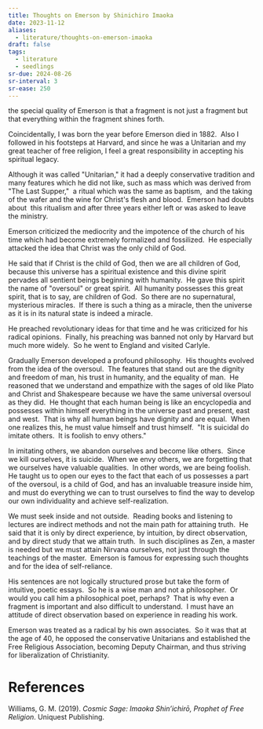 ```yaml
---
title: Thoughts on Emerson by Shinichiro Imaoka
date: 2023-11-12
aliases:
  - literature/thoughts-on-emerson-imaoka
draft: false
tags:
  - literature
  - seedlings
sr-due: 2024-08-26
sr-interval: 3
sr-ease: 250
---
```

the special quality of Emerson is that a fragment is not just a fragment but that everything within the fragment shines forth.

Coincidentally, I was born the year before Emerson died in 1882.  Also I followed in his footsteps at Harvard, and since he was a Unitarian and my great teacher of free religion, I feel a great responsibility in accepting his spiritual legacy.

Although it was called "Unitarian," it had a deeply conservative tradition and many features which he did not like, such as mass which was derived from "The Last Supper,"  a ritual which was the same as baptism,  and the taking of the wafer and the wine for Christ's flesh and blood.  Emerson had doubts about  this ritualism and after three years either left or was asked to leave the ministry.

Emerson criticized the mediocrity and the impotence of the church of his time which had become extremely formalized and fossilized.  He especially attacked the idea that Christ was the only child of God.

He said that if Christ is the child of God, then we are all children of God, because this universe has a spiritual existence and this divine spirit pervades all sentient beings beginning with humanity.  He gave this spirit the name of "oversoul" or great spirit.  All humanity possesses this great spirit, that is to say, are children of God.  So there are no supernatural, mysterious miracles.  If there is such a thing as a miracle, then the universe as it is in its natural state is indeed a miracle.

He preached revolutionary ideas for that time and he was criticized for his radical opinions.  Finally, his preaching was banned not only by Harvard but much more widely.  So he went to England and visited Carlyle.

Gradually Emerson developed a profound philosophy.  His thoughts evolved from the idea of the oversoul.  The features that stand out are the dignity and freedom of man, his trust in humanity, and the equality of man.  He reasoned that we understand and empathize with the sages of old like Plato and Christ and Shakespeare because we have the same universal oversoul as they did.  He thought that each human being is like an encyclopedia and possesses within himself everything in the universe past and present, east and west.  That is why all human beings have dignity and are equal.  When one realizes this, he must value himself and trust himself.  "It is suicidal do imitate others.  It is foolish to envy others."

In imitating others, we abandon ourselves and become like others.  Since we kill ourselves, it is suicide.  When we envy others, we are forgetting that we ourselves have valuable qualities.  In other words, we are being foolish.  He taught us to open our eyes to the fact that each of us possesses a part of the oversoul, is a child of God, and has an invaluable treasure inside him, and must do everything we can to trust ourselves to find the way to develop our own individuality and achieve self-realization.

We must seek inside and not outside.  Reading books and listening to lectures are indirect methods and not the main path for attaining truth.  He said that it is only by direct experience, by intuition, by direct observation, and by direct study that we attain truth.  In such disciplines as Zen, a master is needed but we must attain Nirvana ourselves, not just through the teachings of the master.  Emerson is famous for expressing such thoughts and for the idea of self-reliance.

His sentences are not logically structured prose but take the form of intuitive, poetic essays.  So he is a wise man and not a philosopher.  Or would you call him a philosophical poet, perhaps?  That is why even a fragment is important and also difficult to understand.  I must have an attitude of direct observation based on experience in reading his work.

Emerson was treated as a radical by his own associates.  So it was that at the age of 40, he opposed the conservative Unitarians and established the Free Religious Association, becoming Deputy Chairman, and thus striving for liberalization of Christianity.

# References

Williams, G. M. (2019). _Cosmic Sage: Imaoka Shin’ichirō, Prophet of Free Religion_. Uniquest Publishing.